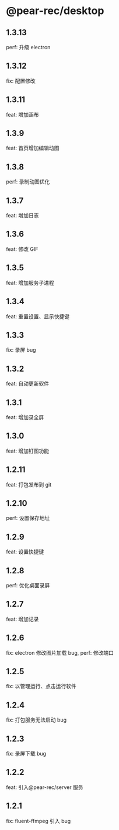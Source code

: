 # @pear-rec/desktop

## 1.3.13

perf: 升级 electron

## 1.3.12

fix: 配置修改

## 1.3.11

feat: 增加画布

## 1.3.9

feat: 首页增加编辑动图

## 1.3.8

perf: 录制动图优化

## 1.3.7

feat: 增加日志

## 1.3.6

feat: 修改 GIF

## 1.3.5

feat: 增加服务子进程

## 1.3.4

feat: 重置设置、显示快捷键

## 1.3.3

fix: 录屏 bug

## 1.3.2

feat: 自动更新软件

## 1.3.1

feat: 增加录全屏

## 1.3.0

feat: 增加钉图功能

## 1.2.11

feat: 打包发布到 git

## 1.2.10

perf: 设置保存地址

## 1.2.9

feat: 设置快捷键

## 1.2.8

perf: 优化桌面录屏

## 1.2.7

feat: 增加记录

## 1.2.6

fix: electron 修改图片加载 bug, perf: 修改端口

## 1.2.5

fix: 以管理运行、点击运行软件

## 1.2.4

fix: 打包服务无法启动 bug

## 1.2.3

fix: 录屏下载 bug

## 1.2.2

feat: 引入@pear-rec/server 服务

## 1.2.1

fix: fluent-ffmpeg 引入 bug
